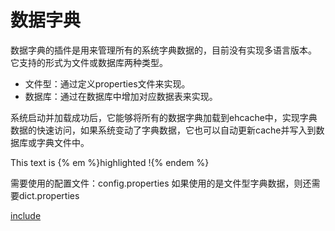 数据字典
====

数据字典的插件是用来管理所有的系统字典数据的，目前没有实现多语言版本。
它支持的形式为文件或数据库两种类型。

* 文件型：通过定义properties文件来实现。
* 数据库：通过在数据库中增加对应数据表来实现。

系统启动并加载成功后，它能够将所有的数据字典加载到ehcache中，实现字典数据的快速访问，如果系统变动了字典数据，它也可以自动更新cache并写入到数据库或字典文件中。

This text is {% em %}highlighted !{% endem %}


需要使用的配置文件：config.properties
如果使用的是文件型字典数据，则还需要dict.properties

[include](D:\+svn\PthinkCloudApp\03.server\pthink-plugins\pthink-ext-dictionary\src\main\resources\dict.properties)

